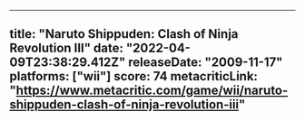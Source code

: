 
---
title: "Naruto Shippuden: Clash of Ninja Revolution III"
date: "2022-04-09T23:38:29.412Z"
releaseDate: "2009-11-17"
platforms: ["wii"]
score: 74
metacriticLink: "https://www.metacritic.com/game/wii/naruto-shippuden-clash-of-ninja-revolution-iii"
---
